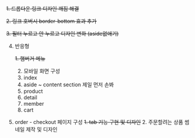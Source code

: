 ~~1. 드롭다운 링크 디자인 깨짐 해결~~

~~2. 링크 호버시 border-bottom 효과 추가~~

~~3. 필터 누르고 안 누르고 디자인 변화 (aside없애기)~~

4. 반응형

   ~~1. 햄버거 메뉴~~

   2. 모바일 화면 구성
   3. index
   4. aside ~ content section 제일 먼저 손봐
   5. product
   6. detail
   7. member
   8. cart

5) order - checkout 페이지 구성
   ~~1. tab 기능 구현 및 디자인~~
   2. 주문할려는 상품 썸네일 제작 및 디자인
